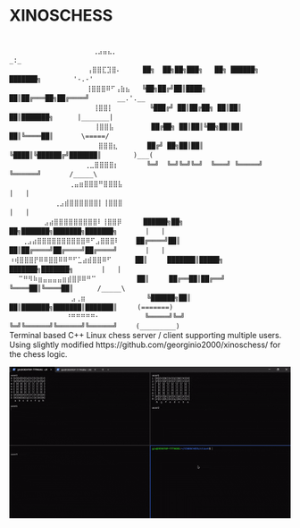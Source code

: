 # XINOSCHESS  
<code>
          ⠀⠀⠀⠀      ⢀⣠⣤⣄⡀⠀⠀                                                   _:_  
⠀⠀⠀⠀⠀⠀⠀⠀⠀⠀⠀⠀⠀⠀⠀⠀⢠⣿⣿⣏⣹⣿⠄⠀   ⠀██╗  ██╗██╗███╗   ██╗ ██████╗ ███████╗        '-.-'   
⠀⠀⠀⠀⠀⠀⠀⠀⠀⠀⠀ ⠀⠀⠀⠀⢸⣿⣿⣿⠿⠋⢠⣷⣦   ╚██╗██╔╝██║████╗  ██║██╔═══██╗██╔════╝       __.'.__  
⠀⠀⠀⠀⠀⠀⠀⠀⠀⠀ ⠀  ⠀⠀⠀ ⢸⣿⣿⡇⠀        ╚███╔╝ ██║██╔██╗ ██║██║   ██║███████╗      |_______|  
⠀⠀⠀⠀⠀⠀⠀⠀⠀ ⠀⠀⠀⠀ ⠀⠀ ⢸⣿⣿⣧⠀⠀       ██╔██╗ ██║██║╚██╗██║██║   ██║╚════██║       \=====/  
⠀⠀⠀⠀⠀⠀⠀⠀ ⠀⠀⠀⠀⠀ ⠀  ⠀⣿⣿⣿⣆⠀⠀     ██╔╝ ██╗██║██║ ╚████║╚██████╔╝███████║        )___(  
⠀⠀⠀⠀⠀⠀⠀ ⠀⠀⠀⠀⠀  ⠀⢀⣀⣿⣿⣿⣿⡆⠀⠀⠀ ⠀⠀╚═╝  ╚═╝╚═╝╚═╝  ╚═══╝ ╚═════╝ ╚══════╝       /_____\  
⠀⠀⠀⠀⠀  ⠀⠀⠀  ⠀⢀⣤⣶⣿⣿⣿⠛⣿⣿⣿⣧⠀⠀ ⠀                                               |   |  
⠀⠀⠀⠀  ⠀  ⠀⢀⣠⣾⣿⣿⣿⣿⣿⣿⡇⢸⣿⣿⣿⠀⠀                                                 |   |  
 ⠀  ⠀  ⠀⣠⣴⣿⣿⣿⣿⣿⣿⣿⣿⣿⠇⢸⣿⣿⡿⠀⠀   ██████╗██╗  ██╗███████╗███████╗███████╗       |   |  
  ⠀⢀⣠⣴⣿⣿⣿⣿⣿⣿⣿⣿⣿⣿⠿⠋⣠⣿⣿⣿⠇   ⠀██╔════╝██║  ██║██╔════╝██╔════╝██╔════╝       |   |  
⠰⢾⣿⣿⣿⡟⠿⠿⣿⣿⠿⠿⠛⠋⣁⣴⣾⣿⣿⠿⠋      ██║     ███████║█████╗  ███████╗███████╗       |   |  
 ⠀⠉⠛⠻⠷⣶⣤⣤⣤⣤⣶⣾⣿⡿⠿⠛⠉⠀⠀ ⠀⠀⠀  ⠀██║     ██╔══██║██╔══╝  ╚════██║╚════██║      /_____\  
  ⠀⠀⠀⠀⠀⠀⠀⠀⠀⠀⠀⣠⢀⣶⠀⠀⠀⠀ ⠀⠀⠀⠀⠀⠀ ⠀╚██████╗██║  ██║███████╗███████║███████║     (=======)  
⠀⠀  ⠀⠀⠀⠀⠀⠀⠀⠀⠘⠛⠛⠛⠛⠛⠂ ⠀         ╚═════╝╚═╝  ╚═╝╚══════╝╚══════╝╚══════╝⠀⠀⠀ (_________)  
</code>
Terminal based C++ Linux chess server / client supporting multiple users.<br />
Using slightly modified https://github.com/georginio2000/xinoschess/ for the chess logic.

![](demonstration.gif)


